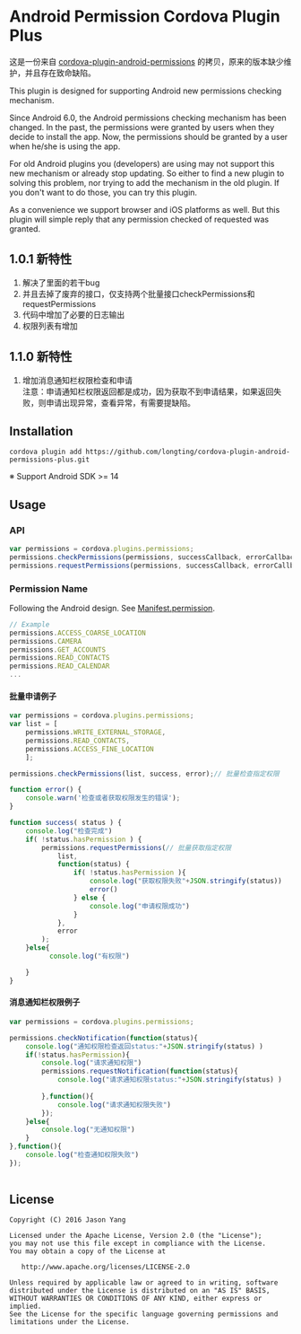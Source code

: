 Android Permission Cordova Plugin Plus
========

这是一份来自 [cordova-plugin-android-permissions](https://github.com/NeoLSN/cordova-plugin-android-permissions) 的拷贝，原来的版本缺少维护，并且存在致命缺陷。 

This plugin is designed for supporting Android new permissions checking mechanism.

Since Android 6.0, the Android permissions checking mechanism has been changed. In the past, the permissions were granted by users when they decide to install the app. Now, the permissions should be granted by a user when he/she is using the app.

For old Android plugins you (developers) are using may not support this new mechanism or already stop updating. So either to find a new plugin to solving this problem, nor trying to add the mechanism in the old plugin. If you don't want to do those, you can try this plugin.

As a convenience we support browser and iOS platforms as well. But this plugin will simple reply that any permission checked of requested was granted.

1.0.1 新特性
---------
1. 解决了里面的若干bug
2. 并且去掉了废弃的接口，仅支持两个批量接口checkPermissions和requestPermissions
3. 代码中增加了必要的日志输出
4. 权限列表有增加

1.1.0 新特性
---------
1. 增加消息通知栏权限检查和申请  
注意：申请通知栏权限返回都是成功，因为获取不到申请结果，如果返回失败，则申请出现异常，查看异常，有需要提缺陷。  


Installation
--------

```
cordova plugin add https://github.com/longting/cordova-plugin-android-permissions-plus.git
```

※ Support Android SDK >= 14

Usage
--------

### API

```javascript
var permissions = cordova.plugins.permissions;
permissions.checkPermissions(permissions, successCallback, errorCallback);
permissions.requestPermissions(permissions, successCallback, errorCallback);
```

### Permission Name

Following the Android design. See [Manifest.permission](http://developer.android.com/intl/zh-tw/reference/android/Manifest.permission.html).
```javascript
// Example
permissions.ACCESS_COARSE_LOCATION
permissions.CAMERA
permissions.GET_ACCOUNTS
permissions.READ_CONTACTS
permissions.READ_CALENDAR
...
```

#### 批量申请例子
```js
var permissions = cordova.plugins.permissions;
var list = [
    permissions.WRITE_EXTERNAL_STORAGE,
    permissions.READ_CONTACTS,
    permissions.ACCESS_FINE_LOCATION
    ];

permissions.checkPermissions(list, success, error);// 批量检查指定权限

function error() {
    console.warn('检查或者获取权限发生的错误');
}

function success( status ) {
    console.log("检查完成")
    if( !status.hasPermission ) {
        permissions.requestPermissions(// 批量获取指定权限
            list,
            function(status) {
                if( !status.hasPermission ){
                    console.log("获取权限失败"+JSON.stringify(status))
                    error()
                } else {
                    console.log("申请权限成功")
                }                            
            },
            error
        );
    }else{
          console.log("有权限")

    }
}

```

#### 消息通知栏权限例子
```js
var permissions = cordova.plugins.permissions;

permissions.checkNotification(function(status){
    console.log("通知权限检查返回status:"+JSON.stringify(status) )
    if(!status.hasPermission){
        console.log("请求通知权限")
        permissions.requestNotification(function(status){
            console.log("请求通知权限status:"+JSON.stringify(status) )
             
        },function(){
            console.log("请求通知权限失败")
        });
    }else{
        console.log("无通知权限")
    }
},function(){
    console.log("检查通知权限失败")
});
            

```


License
--------

    Copyright (C) 2016 Jason Yang

    Licensed under the Apache License, Version 2.0 (the "License");
    you may not use this file except in compliance with the License.
    You may obtain a copy of the License at

       http://www.apache.org/licenses/LICENSE-2.0

    Unless required by applicable law or agreed to in writing, software
    distributed under the License is distributed on an "AS IS" BASIS,
    WITHOUT WARRANTIES OR CONDITIONS OF ANY KIND, either express or implied.
    See the License for the specific language governing permissions and
    limitations under the License.
